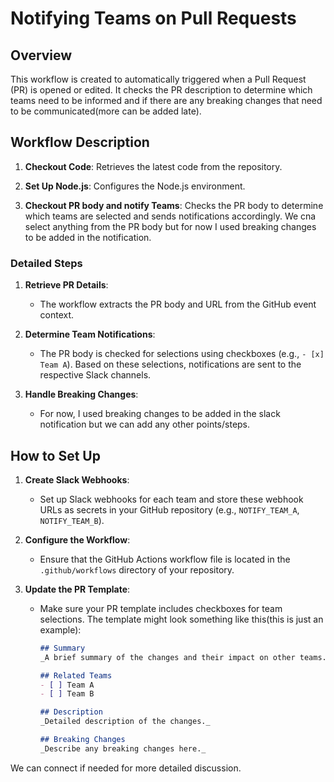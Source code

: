 # Notifying Teams on Pull Requests 

## Overview

This workflow is created to automatically triggered when a Pull Request (PR) is opened or edited. It checks the PR description to determine which teams need to be informed and if there are any breaking changes that need to be communicated(more can be added late).

## Workflow Description
1. **Checkout Code**: Retrieves the latest code from the repository.

2. **Set Up Node.js**: Configures the Node.js environment.

3. **Checkout PR body and notify Teams**: Checks the PR body to determine which teams are selected and sends notifications accordingly. We cna select anything from the PR body but for now I used breaking changes to be added in the notification.

### Detailed Steps

1. **Retrieve PR Details**:
   - The workflow extracts the PR body and URL from the GitHub event context.

2. **Determine Team Notifications**:
   - The PR body is checked for selections using checkboxes (e.g., `- [x] Team A`). Based on these selections, notifications are sent to the respective Slack channels.

3. **Handle Breaking Changes**:
   - For now, I used breaking changes to be added in the slack notification but we can add any other points/steps. 

## How to Set Up
1. **Create Slack Webhooks**:
   - Set up Slack webhooks for each team and store these webhook URLs as secrets in your GitHub repository (e.g., `NOTIFY_TEAM_A`, `NOTIFY_TEAM_B`).

2. **Configure the Workflow**:
   - Ensure that the GitHub Actions workflow file is located in the `.github/workflows` directory of your repository.

3. **Update the PR Template**:
   - Make sure your PR template includes checkboxes for team selections. The template might look something like this(this is just an example):

     ```markdown
     ## Summary
     _A brief summary of the changes and their impact on other teams._

     ## Related Teams
     - [ ] Team A
     - [ ] Team B

     ## Description
     _Detailed description of the changes._

     ## Breaking Changes
     _Describe any breaking changes here._
     ```


We can connect if needed for more detailed discussion.
